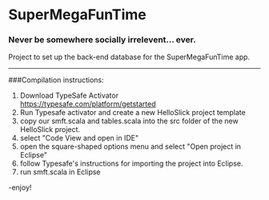 SuperMegaFunTime
================

### Never be somewhere socially irrelevent... ever.

Project to set up the back-end database for the SuperMegaFunTime app.



-------


###Compilation instructions:

1. Download TypeSafe Activator  
https://typesafe.com/platform/getstarted
2. Run Typesafe activator and create a new HelloSlick project template
3. copy our smft.scala and tables.scala into the src folder of the new HelloSlick project.
4. select "Code View and open in IDE"
5. open the square-shaped options menu and select "Open project in Eclipse"
6. follow Typesafe's instructions for importing the project into Eclipse.
7. run smft.scala in Eclipse

-enjoy!
